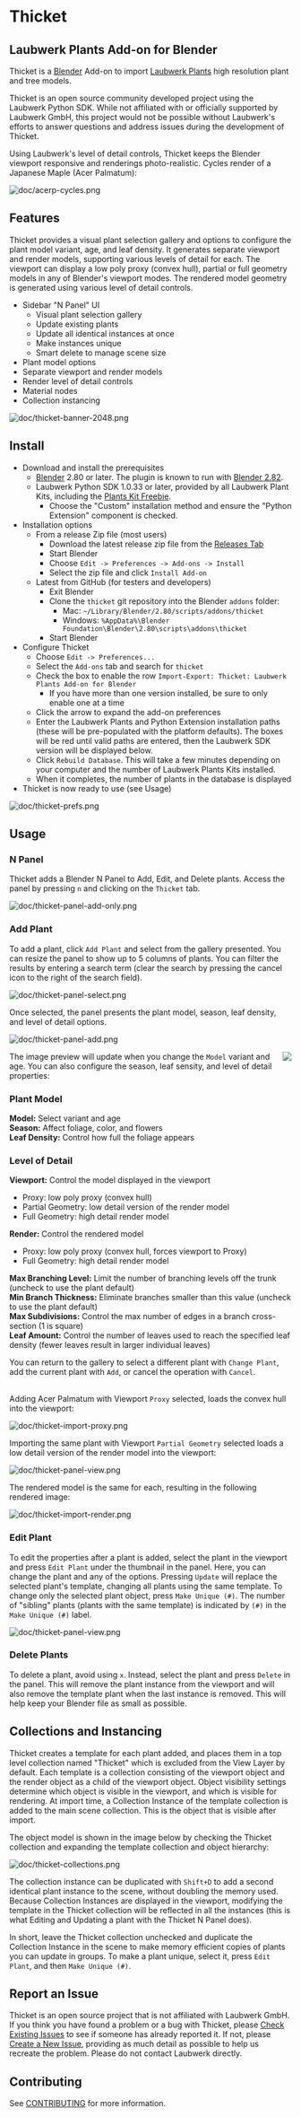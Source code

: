 # Thicket
## Laubwerk Plants Add-on for Blender
Thicket is a [Blender](http://www.blender.org) Add-on to import [Laubwerk Plants](http://www.laubwerk.com) high resolution plant and tree models.

Thicket is an open source community developed project using the Laubwerk Python SDK. While not affiliated with or officially supported by Laubwerk GmbH, this project would not be possible without Laubwerk's efforts to answer questions and address issues during the development of Thicket.

Using Laubwerk's level of detail controls, Thicket keeps the Blender viewport responsive and renderings photo-realistic. Cycles render of a Japanese Maple (Acer Palmatum):

![doc/acerp-cycles.png](doc/acerp-cycles.png)

## Features
Thicket provides a visual plant selection gallery and options to configure the plant model variant, age, and leaf density. It generates separate viewport and render models, supporting various levels of detail for each. The viewport can display a low poly proxy (convex hull), partial or full geometry models in any of Blender's viewport modes. The rendered model geometry is generated using various level of detail controls.

* Sidebar "N Panel" UI
  * Visual plant selection gallery
  * Update existing plants
  * Update all identical instances at once
  * Make instances unique
  * Smart delete to manage scene size
* Plant model options
* Separate viewport and render models
* Render level of detail controls
* Material nodes
* Collection instancing

![doc/thicket-banner-2048.png](doc/thicket-banner-2048.png)

## Install
* Download and install the prerequisites
  * [Blender](http://www.blender.org/) 2.80 or later. The plugin is known to run with [Blender 2.82](http://www.blender.org/features/past-releases/2-82/).
  * Laubwerk Python SDK 1.0.33 or later, provided by all Laubwerk Plant Kits, including the [Plants Kit Freebie](http://www.laubwerk.com/store/plants-kit-freebie).
    * Choose the "Custom" installation method and ensure the "Python Extension" component is checked.
* Installation options
  * From a release Zip file (most users)
    * Download the latest release zip file from the [Releases Tab](/../../releases/)
    * Start Blender
    * Choose `Edit -> Preferences -> Add-ons -> Install`
    * Select the zip file and click `Install Add-on`
  * Latest from GitHub (for testers and developers)
    * Exit Blender
    * Clone the `thicket` git repository into the Blender `addons` folder:
      * Mac: `~/Library/Blender/2.80/scripts/addons/thicket`
      * Windows: `%AppData%\Blender Foundation\Blender\2.80\scripts\addons\thicket`
    * Start Blender
* Configure Thicket
  * Choose `Edit -> Preferences...`
  * Select the `Add-ons` tab and search for `thicket`
  * Check the box to enable the row `Import-Export: Thicket: Laubwerk Plants Add-on for Blender`
    * If you have more than one version installed, be sure to only enable one at a time
  * Click the arrow to expand the add-on preferences
  * Enter the Laubwerk Plants and Python Extension installation paths (these will be pre-populated with the platform defaults). The boxes will be red until valid paths are entered, then the Laubwerk SDK version will be displayed below.
  * Click `Rebuild Database`. This will take a few minutes depending on your computer and the number of Laubwerk Plants Kits installed.
  * When it completes, the number of plants in the database is displayed
* Thicket is now ready to use (see Usage)

![doc/thicket-prefs.png](doc/thicket-prefs.png)

## Usage
### N Panel
Thicket adds a Blender N Panel to Add, Edit, and Delete plants. Access the panel by pressing `n` and clicking on the `Thicket` tab.

![doc/thicket-panel-add-only.png](doc/thicket-panel-add-only.png)

### Add Plant
To add a plant, click `Add Plant` and select from the gallery presented. You can resize the panel to show up to 5 columns of plants. You can filter the results by entering a search term (clear the search by pressing the cancel icon to the right of the search field).

![doc/thicket-panel-select.png](doc/thicket-panel-select.png)

Once selected, the panel presents the plant model, season, leaf density, and level of detail options.

![doc/thicket-panel-add.png](doc/thicket-panel-add.png)

<image align="right" src="doc/thicket-panel-add-zoom.png">

The image preview will update when you change the `Model` variant and age. You can also configure the season, leaf sensity, and level of detail properties:

### Plant Model
**Model:** Select variant and age<br>
**Season:** Affect foliage, color, and flowers<br>
**Leaf Density:** Control how full the foliage appears<br>

### Level of Detail
**Viewport:** Control the model displayed in the viewport
* Proxy: low poly proxy (convex hull)
* Partial Geometry: low detail version of the render model
* Full Geometry: high detail render model

**Render:** Control the rendered model
* Proxy: low poly proxy (convex hull, forces viewport to Proxy)
* Full Geometry: high detail render model

**Max Branching Level:** Limit the number of branching levels off the trunk (uncheck to use the plant default)<br>
**Min Branch Thickness:** Eliminate branches smaller than this value (uncheck to use the plant default)<br>
**Max Subdivisions:** Control the max number of edges in a branch cross-section (1 is square)<br>
**Leaf Amount:** Control the number of leaves used to reach the specified leaf density (fewer leaves result in larger individual leaves)<br>

You can return to the gallery to select a different plant with `Change Plant`, add the current plant with `Add`, or cancel the operation with `Cancel`.
<br clear="right"><br>

Adding Acer Palmatum with Viewport `Proxy` selected, loads the convex hull into the viewport:

![doc/thicket-import-proxy.png](doc/thicket-import-proxy.png)

Importing the same plant with Viewport `Partial Geometry` selected loads a low detail
version of the render model into the viewport:

![doc/thicket-panel-view.png](doc/thicket-panel-view.png)

The rendered model is the same for each, resulting in the following rendered image:

![doc/thicket-import-render.png](doc/thicket-import-render.png)

### Edit Plant
To edit the properties after a plant is added, select the plant in the viewport and press `Edit Plant` under the thumbnail in the panel. Here, you can change the plant and any of the options. Pressing `Update` will replace the selected plant's template, changing all plants using the same template. To change only the selected plant object, press `Make Unique (#)`. The number of "sibling" plants (plants with the same template) is indicated by `(#)` in the `Make Unique (#)` label.

![doc/thicket-panel-view.png](doc/thicket-panel-edit.png)

### Delete Plants
To delete a plant, avoid using `x`. Instead, select the plant and press `Delete` in the panel. This will remove the plant instance from the viewport and will also remove the template plant when the last instance is removed. This will help keep your Blender file as small as possible.

## Collections and Instancing
Thicket creates a template for each plant added, and places them in a top level collection named "Thicket" which is excluded from the View Layer by default. Each template is a collection consisting of the viewport object and the render object as a child of the viewport object. Object visibility settings determine which object is visible in the viewport, and which is visible for rendering. At import time, a Collection Instance of the template collection is added to the main scene collection. This is the object that is visible after import.

The object model is shown in the image below by checking the Thicket collection and expanding the template collection and object hierarchy:

![doc/thicket-collections.png](doc/thicket-collections.png)

The collection instance can be duplicated with `Shift+D` to add a second identical plant instance to the scene, without doubling the memory used. Because Collection Instances are displayed in the viewport, modifying the template in the Thicket collection will be reflected in all the instances (this is what Editing and Updating a plant with the Thicket N Panel does).

In short, leave the Thicket collection unchecked and duplicate the Collection Instance in the scene to make memory efficient copies of plants you can update in groups. To make a plant unique, select it, press `Edit Plant`, and then `Make Unique (#)`.

## Report an Issue
Thicket is an open source project that is not affiliated with Laubwerk GmbH. If you think you have found a problem or a bug with Thicket, please [Check Existing Issues](/../../issues) to see if someone has already reported it. If not, please [Create a New Issue](/../../issues/new/choose), providing as much detail as possible to help us recreate the problem. Please do not contact Laubwerk directly.

## Contributing ##
See [CONTRIBUTING](CONTRIBUTING.md) for more information.
